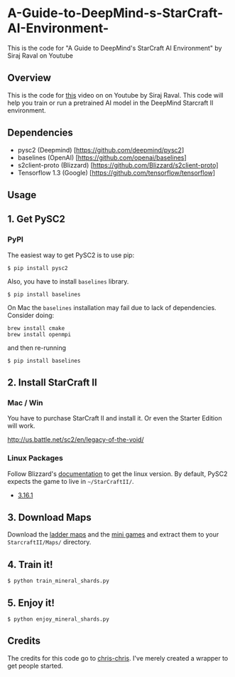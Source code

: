 # A-Guide-to-DeepMind-s-StarCraft-AI-Environment-
This is the code for "A Guide to DeepMind's StarCraft AI Environment" by Siraj Raval on Youtube

## Overview

This is the code for [this](https://youtu.be/URWXG5jRB-A) video on on Youtube by Siraj Raval. This code will help you train or run a pretrained AI model in the DeepMind Starcraft II environment. 

## Dependencies 

- pysc2 (Deepmind) [https://github.com/deepmind/pysc2]
- baselines (OpenAI) [https://github.com/openai/baselines]
- s2client-proto (Blizzard) [https://github.com/Blizzard/s2client-proto]
- Tensorflow 1.3 (Google) [https://github.com/tensorflow/tensorflow]

## Usage


## 1. Get PySC2

### PyPI

The easiest way to get PySC2 is to use pip:

```shell
$ pip install pysc2
```

Also, you have to install `baselines` library.

```shell
$ pip install baselines
```

On Mac the `baselines` installation may fail due to lack of dependencies. Consider doing:
```shell
brew install cmake
brew install openmpi
```
and then re-running 
```shell
$ pip install baselines
```

## 2. Install StarCraft II

### Mac / Win

You have to purchase StarCraft II and install it. Or even the Starter Edition will work.

http://us.battle.net/sc2/en/legacy-of-the-void/

### Linux Packages

Follow Blizzard's [documentation](https://github.com/Blizzard/s2client-proto#downloads) to
get the linux version. By default, PySC2 expects the game to live in
`~/StarCraftII/`.

* [3.16.1](http://blzdistsc2-a.akamaihd.net/Linux/SC2.3.16.1.zip)

## 3. Download Maps

Download the [ladder maps](https://github.com/Blizzard/s2client-proto#downloads)
and the [mini games](https://github.com/deepmind/pysc2/releases/download/v1.0/mini_games.zip)
and extract them to your `StarcraftII/Maps/` directory.

## 4. Train it!

```shell
$ python train_mineral_shards.py
```

## 5. Enjoy it!

```shell
$ python enjoy_mineral_shards.py
```

## Credits

The credits for this code go to [chris-chris](https://github.com/chris-chris/pysc2-examples). I've merely created a wrapper to get people started. 
